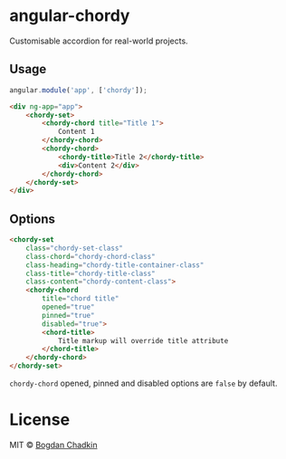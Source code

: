 # angular-chordy

Customisable accordion for real-world projects.


## Usage

```js
angular.module('app', ['chordy']);
```

```html
<div ng-app="app">
	<chordy-set>
		<chordy-chord title="Title 1">
			Content 1
		</chordy-chord>
		<chordy-chord>
			<chordy-title>Title 2</chordy-title>
			<div>Content 2</div>
		</chordy-chord>
	</chordy-set>
</div>
```


## Options

```html
<chordy-set
	class="chordy-set-class"
	class-chord="chordy-chord-class"
	class-heading="chordy-title-container-class"
	class-title="chordy-title-class"
	class-content="chordy-content-class">
	<chordy-chord
		title="chord title"
		opened="true"
		pinned="true"
		disabled="true">
		<chord-title>
			Title markup will override title attribute
		</chord-title>
	</chordy-chord>
</chordy-set>
```

`chordy-chord` opened, pinned and disabled options are `false` by default.


# License

MIT © [Bogdan Chadkin](mailto:trysound@yandex.ru)
